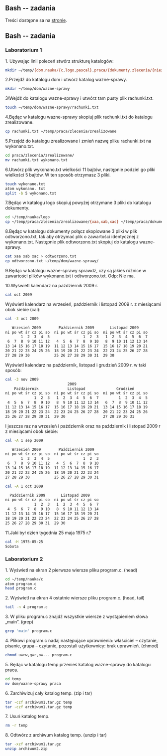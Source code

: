 ## Bash -- zadania

Treści dostępne sa na [stronie](http://wbzyl.inf.ug.edu.pl/sp/labs01).

## Bash -- zadania
### Laboratorium 1

1\. Używając linii poleceń stwórz strukturę katalogów:
```sh
mkdir ~/temp/{dom,nauka/{c,logo,pascal},praca/{dokumenty,zlecenia/{niezrealizowane,zrealizowane}}} -p

```
2\.Przejdź do katalogu dom i utwórz katalog wazne-sprawy.
```sh
mkdir ~/temp/dom/wazne-sprawy
```

3\Wejdź do katalogu wazne-sprawy i utwórz tam pusty plik rachunki.txt.
```sh
touch ~/temp/dom/wazne-sprawy/rachunki.txt
```

4\.Będąc w katalogu wazne-sprawy skopiuj plik rachunki.txt do katalogu zrealizowane.
```sh
cp rachunki.txt ~/temp/praca/zlecenia/zrealizowane
```

5\.Przejdź do katalogu zrealizowane i zmień nazwę pliku rachunki.txt na wykonano.txt.
```sh
cd praca/zlecenia/zrealizowane/
mv rachunki.txt wykonano.txt
```

6\.Utwórz plik wykonano.txt wielkości 11 bajtów, następnie podziel go pliki wielkości 5 bajtów. W ten sposób otrzymasz 3 pliki.
```sh
touch wykonano.txt
atom wykonano. txt
split -b 5 wykonano.txt
```

7\.Będąc w katalogu logo skopiuj powyżej otrzymane 3 pliki do katalogu dokumenty.
```sh
cd ~/temp/nauka/logo
cp ~/temp/praca/zlecenia/zrealizowane/{xaa,xab,xac} ~/temp/praca/dokumenty/
```

8\.Będąc w katalogu dokumenty połącz skopiowane 3 pliki w plik odtworzono.txt, tak aby otrzymać plik o zawartości identycznej z wykonano.txt. Następnie plik odtworzono.txt skopiuj do katalogu wazne-sprawy.
```sh
cat xaa xab xac > odtworzono.txt
cp odtworzono.txt ~/temp/dom/wazne-sprawy/
```

9\.Będąc w katalogu wazne-sprawy sprawdź, czy są jakieś różnice w zawartości plików wykonano.txt i odtworzono.txt.
Odp: Nie ma. 

10\.Wyświetl kalendarz na październik 2009 r.
```sh
cal oct 2009
```

Wyświetl kalendarz na wrzesień, październik i listopad 2009 r. z miesiącami obok siebie (cal):
```sh
cal -3 oct 2009

   Wrzesień 2009        Październik 2009       Listopad 2009      
ni po wt śr cz pi so  ni po wt śr cz pi so  ni po wt śr cz pi so  
       1  2  3  4  5               1  2  3   1  2  3  4  5  6  7  
 6  7  8  9 10 11 12   4  5  6  7  8  9 10   8  9 10 11 12 13 14  
13 14 15 16 17 18 19  11 12 13 14 15 16 17  15 16 17 18 19 20 21  
20 21 22 23 24 25 26  18 19 20 21 22 23 24  22 23 24 25 26 27 28  
27 28 29 30           25 26 27 28 29 30 31  29 30 
```

Wyświetl kalendarz na październik, listopad i grudzień 2009 r. w taki sposób:
```sh
cal -3 nov 2009
                            2009
    Październik             Listopad              Grudzień        
ni po wt śr cz pi so  ni po wt śr cz pi so  ni po wt śr cz pi so  
             1  2  3   1  2  3  4  5  6  7         1  2  3  4  5  
 4  5  6  7  8  9 10   8  9 10 11 12 13 14   6  7  8  9 10 11 12  
11 12 13 14 15 16 17  15 16 17 18 19 20 21  13 14 15 16 17 18 19  
18 19 20 21 22 23 24  22 23 24 25 26 27 28  20 21 22 23 24 25 26  
25 26 27 28 29 30 31  29 30                 27 28 29 30 31   
```
I jeszcze raz na wrzesień i październik oraz na październik i listopad 2009 r z miesiącami obok siebie:
```sh
cal -A 1 sep 2009

   Wrzesień 2009        Październik 2009    
ni po wt śr cz pi so  ni po wt śr cz pi so  
       1  2  3  4  5               1  2  3  
 6  7  8  9 10 11 12   4  5  6  7  8  9 10  
13 14 15 16 17 18 19  11 12 13 14 15 16 17  
20 21 22 23 24 25 26  18 19 20 21 22 23 24  
27 28 29 30           25 26 27 28 29 30 31  

cal -A 1 oct 2009

  Październik 2009       Listopad 2009      
ni po wt śr cz pi so  ni po wt śr cz pi so  
             1  2  3   1  2  3  4  5  6  7  
 4  5  6  7  8  9 10   8  9 10 11 12 13 14  
11 12 13 14 15 16 17  15 16 17 18 19 20 21  
18 19 20 21 22 23 24  22 23 24 25 26 27 28  
25 26 27 28 29 30 31  29 30 
```

11\.Jaki był dzień tygodnia 25 maja 1975 r.?

```sh
cal -H 1975-05-25
Sobota
```
### Laboratorium 2

1\. Wyświetl na ekran 2 pierwsze wiersze pliku program.c. (head)
```sh
cd ~/temp/nauka/c
atom program.c
head program.c
```
2\. Wyświetl na ekran 4 ostatnie wiersze pliku program.c. (head, tail)
```sh
tail -n 4 program.c
```

3\. W pliku program.c znajdź wszystkie wiersze z wystąpieniem słowa „main”. (grep)
```sh
grep 'main' program.c
```
4\. Plikowi program.c nadaj następujące uprawnienia: właściciel – czytanie, pisanie, grupa – czytanie, pozostali użytkownicy: brak uprawnień. (chmod)
```sh
chmod u=rw,g=r,o=--- program.c
```
5\. Będąc w katalogu temp przenieś katalog wazne-sprawy do katalogu praca.
```sh
cd temp
mv dom/wazne-sprawy praca
```
6\. Zarchiwizuj cały katalog temp. (zip i tar)
```sh
tar -czf archiwum1.tar.gz temp
tar -czf archiwum1.tar.gz temp
```
7\. Usuń katalog temp.
```sh
rm -r temp
```

8\. Odtwórz z archiwum katalog temp. (unzip i tar)
```sh
tar -xzf archiwum1.tar.gz
unzip archiwum2.zip
```




